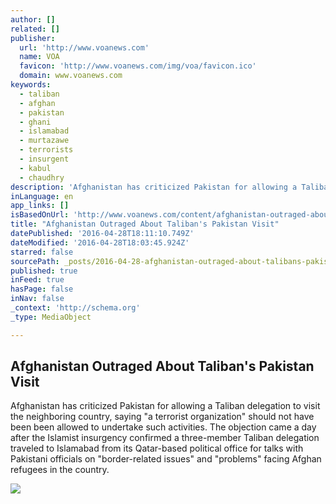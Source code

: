 ```yaml
---
author: []
related: []
publisher:
  url: 'http://www.voanews.com'
  name: VOA
  favicon: 'http://www.voanews.com/img/voa/favicon.ico'
  domain: www.voanews.com
keywords:
  - taliban
  - afghan
  - pakistan
  - ghani
  - islamabad
  - murtazawe
  - terrorists
  - insurgent
  - kabul
  - chaudhry
description: 'Afghanistan has criticized Pakistan for allowing a Taliban delegation to visit the neighboring country, saying "a terrorist organization" should not have been been allowed to undertake such activities. The objection came a day after the Islamist insurgency confirmed a three-member Taliban delegation traveled to Islamabad from its Qatar-based political office for talks with Pakistani officials on "border-related issues" and "problems" facing Afghan refugees in the country.'
inLanguage: en
app_links: []
isBasedOnUrl: 'http://www.voanews.com/content/afghanistan-outraged-about-talibans-pakistan-visit/3306816.html'
title: "Afghanistan Outraged About Taliban's Pakistan Visit"
datePublished: '2016-04-28T18:11:10.749Z'
dateModified: '2016-04-28T18:03:45.924Z'
starred: false
sourcePath: _posts/2016-04-28-afghanistan-outraged-about-talibans-pakistan-visit.md
published: true
inFeed: true
hasPage: false
inNav: false
_context: 'http://schema.org'
_type: MediaObject

---
```

<article style=""><h1>Afghanistan Outraged About Taliban's Pakistan Visit</h1><p>Afghanistan has criticized Pakistan for allowing a Taliban delegation to visit the neighboring country, saying "a terrorist organization" should not have been been allowed to undertake such activities. The objection came a day after the Islamist insurgency confirmed a three-member Taliban delegation traveled to Islamabad from its Qatar-based political office for talks with Pakistani officials on "border-related issues" and "problems" facing Afghan refugees in the country.</p><img src="http://gdb.voanews.com/DEE04081-A539-40AC-95FD-A3C43396BB1A_cx0_cy10_cw0_mw1024_mh1024_s.jpg" /></article>